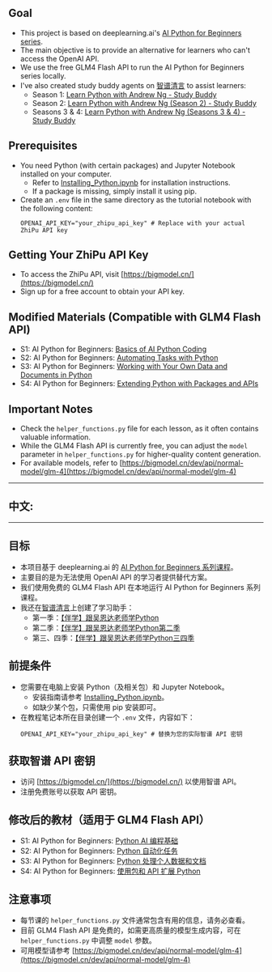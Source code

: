 ## Goal
- This project is based on deeplearning.ai's [AI Python for Beginners series](https://learn.deeplearning.ai/courses/ai-python-for-beginners).
- The main objective is to provide an alternative for learners who can't access the OpenAI API.
- We use the free GLM4 Flash API to run the AI Python for Beginners series locally.
- I've also created study buddy agents on [智谱清言](https://chatglm.cn/) to assist learners:
  - Season 1: [Learn Python with Andrew Ng - Study Buddy](https://chatglm.cn/main/gdetail/66ba050ebf79f88056ba4fa5?lang=en)
  - Season 2: [Learn Python with Andrew Ng (Season 2) - Study Buddy](https://chatglm.cn/main/gdetail/66d576c2e27e9d7acf9fd04f?lang=en)
  - Seasons 3 & 4: [Learn Python with Andrew Ng (Seasons 3 & 4) - Study Buddy](https://chatglm.cn/main/gdetail/66ed17f4c11b5e859c1e82e3?lang=en)

## Prerequisites
- You need Python (with certain packages) and Jupyter Notebook installed on your computer.
  - Refer to [Installing_Python.ipynb](https://github.com/nicky-aigc/AI-Python-For-Beginners-with-GLM4/blob/main/S4/L7/Installing_Python.ipynb) for installation instructions.
  - If a package is missing, simply install it using pip.
- Create an `.env` file in the same directory as the tutorial notebook with the following content:
  ```
  OPENAI_API_KEY="your_zhipu_api_key" # Replace with your actual ZhiPu API key
  ```

## Getting Your ZhiPu API Key
- To access the ZhiPu API, visit [https://bigmodel.cn/](https://bigmodel.cn/)
- Sign up for a free account to obtain your API key.

## Modified Materials (Compatible with GLM4 Flash API)
- S1: AI Python for Beginners: [Basics of AI Python Coding](https://github.com/nicky-aigc/AI-Python-For-Beginners-with-GLM4/tree/main/S1)
- S2: AI Python for Beginners: [Automating Tasks with Python](https://github.com/nicky-aigc/AI-Python-For-Beginners-with-GLM4/tree/main/S2)
- S3: AI Python for Beginners: [Working with Your Own Data and Documents in Python](https://github.com/nicky-aigc/AI-Python-For-Beginners-with-GLM4/tree/main/S3)
- S4: AI Python for Beginners: [Extending Python with Packages and APIs](https://github.com/nicky-aigc/AI-Python-For-Beginners-with-GLM4/tree/main/S4)

## Important Notes
- Check the `helper_functions.py` file for each lesson, as it often contains valuable information.
- While the GLM4 Flash API is currently free, you can adjust the `model` parameter in `helper_functions.py` for higher-quality content generation.
- For available models, refer to [https://bigmodel.cn/dev/api/normal-model/glm-4](https://bigmodel.cn/dev/api/normal-model/glm-4)

---
## 中文:
---

## 目标
- 本项目基于 deeplearning.ai 的 [AI Python for Beginners 系列课程](https://learn.deeplearning.ai/courses/ai-python-for-beginners)。
- 主要目的是为无法使用 OpenAI API 的学习者提供替代方案。
- 我们使用免费的 GLM4 Flash API 在本地运行 AI Python for Beginners 系列课程。
- 我还在[智谱清言](https://chatglm.cn/)上创建了学习助手：
  - 第一季：[【伴学】跟吴恩达老师学Python](https://chatglm.cn/main/gdetail/66ba050ebf79f88056ba4fa5)
  - 第二季：[【伴学】跟吴恩达老师学Python第二季](https://chatglm.cn/main/gdetail/66d576c2e27e9d7acf9fd04f)
  - 第三、四季：[【伴学】跟吴恩达老师学Python三四季](https://chatglm.cn/main/gdetail/66ed17f4c11b5e859c1e82e3)

## 前提条件
- 您需要在电脑上安装 Python（及相关包）和 Jupyter Notebook。
  - 安装指南请参考 [Installing_Python.ipynb](https://github.com/nicky-aigc/AI-Python-For-Beginners-with-GLM4/blob/main/S4/L7/Installing_Python.ipynb)。
  - 如缺少某个包，只需使用 pip 安装即可。
- 在教程笔记本所在目录创建一个 `.env` 文件，内容如下：
  ```
  OPENAI_API_KEY="your_zhipu_api_key" # 替换为您的实际智谱 API 密钥
  ```

## 获取智谱 API 密钥
- 访问 [https://bigmodel.cn/](https://bigmodel.cn/) 以使用智谱 API。
- 注册免费账号以获取 API 密钥。

## 修改后的教材（适用于 GLM4 Flash API）
- S1: AI Python for Beginners: [Python AI 编程基础](https://github.com/nicky-aigc/AI-Python-For-Beginners-with-GLM4/tree/main/S1)
- S2: AI Python for Beginners: [Python 自动化任务](https://github.com/nicky-aigc/AI-Python-For-Beginners-with-GLM4/tree/main/S2)
- S3: AI Python for Beginners: [Python 处理个人数据和文档](https://github.com/nicky-aigc/AI-Python-For-Beginners-with-GLM4/tree/main/S3)
- S4: AI Python for Beginners: [使用包和 API 扩展 Python](https://github.com/nicky-aigc/AI-Python-For-Beginners-with-GLM4/tree/main/S4)

## 注意事项
- 每节课的 `helper_functions.py` 文件通常包含有用的信息，请务必查看。
- 目前 GLM4 Flash API 是免费的，如需更高质量的模型生成内容，可在 `helper_functions.py` 中调整 `model` 参数。
- 可用模型请参考 [https://bigmodel.cn/dev/api/normal-model/glm-4](https://bigmodel.cn/dev/api/normal-model/glm-4)
